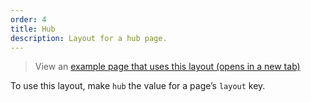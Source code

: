 ```yaml
---
order: 4
title: Hub
description: Layout for a hub page.
---
```


> View an <a href="/example/hub" target="_blank">example page that uses this layout (opens in a new tab)</a>

To use this layout, make `hub` the value for a page’s `layout` key.
